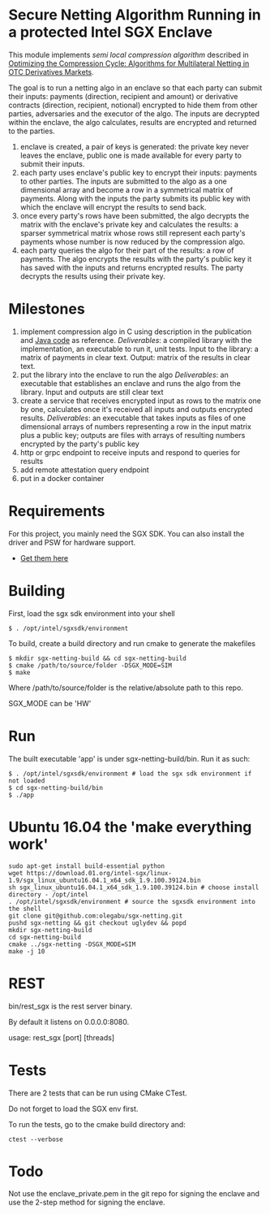 # Secure Netting Algorithm Running in a protected Intel SGX Enclave


This module implements *semi local compression algorithm* described 
in [Optimizing the Compression Cycle: Algorithms for Multilateral Netting in OTC Derivatives Markets](doc/SSRN-id2273802.pdf). 

The goal is to run a netting algo in an enclave so that each party can submit their inputs: 
payments (direction, recipient and amount) or derivative contracts (direction, recipient, notional) encrypted to hide them
from other parties, adversaries and the executor of the algo. The inputs are decrypted within the enclave, the
algo calculates, results are encrypted and returned to the parties.

1. enclave is created, a pair of keys is generated: the private key never leaves the enclave, public one is made 
available for every party to submit their inputs.
1. each party uses enclave's public key to encrypt their inputs: payments to other parties. The inputs are submitted
to the algo as a one dimensional array and become a row in a symmetrical matrix of payments. Along with the inputs the
party submits its public key with which the enclave will encrypt the results to send back.
1. once every party's rows have been submitted, the algo decrypts the matrix with the enclave's private key and 
calculates the results: a sparser symmetrical matrix whose rows still represent each party's payments whose number is
now reduced by the compression algo.
1. each party queries the algo for their part of the results: a row of payments. The algo encrypts the results with the 
party's public key it has saved with the inputs and returns encrypted results. The party decrypts the results using their private key.
 
 # Milestones
 
1. implement compression algo in C using description in the publication and 
[Java code](doc/SemiLocalCompressionAlgorithm.java) as reference. 
*Deliverables*: a compiled library with the implementation, an executable to run it, unit tests. Input to the library: a 
matrix of payments in clear text. Output: matrix of the results in clear text.
1. put the library into the enclave to run the algo
*Deliverables*: an executable that establishes an enclave and runs the algo from the library. Input and outputs are 
still clear text
1. create a service that receives encrypted input as rows to the matrix one by one, calculates once it's received all
   inputs and outputs encrypted results.
*Deliverables*: an executable that takes inputs as files of one dimensional arrays of numbers representing a row in the
 input matrix plus a public key; outputs are files with arrays of resulting numbers encrypted by the party's public key
1. http or grpc endpoint to receive inputs and respond to queries for results
1. add remote attestation query endpoint
1. put in a docker container 

# Requirements
For this project, you mainly need the SGX SDK.
You can also install the driver and PSW for hardware support.
* [Get them here](https://01.org/intel-software-guard-extensions/downloads)

# Building
First, load the sgx sdk environment into your shell
~~~
$ . /opt/intel/sgxsdk/environment
~~~
To build, create a build directory and run cmake to generate the makefiles
~~~
$ mkdir sgx-netting-build && cd sgx-netting-build
$ cmake /path/to/source/folder -DSGX_MODE=SIM
$ make
~~~
Where /path/to/source/folder is the relative/absolute path to this repo.

SGX_MODE can be 'HW'

# Run
The built executable 'app' is under sgx-netting-build/bin. Run it as such:
~~~
$ . /opt/intel/sgxsdk/environment # load the sgx sdk environment if not loaded
$ cd sgx-netting-build/bin
$ ./app
~~~

# Ubuntu 16.04 the 'make everything work'
~~~
sudo apt-get install build-essential python
wget https://download.01.org/intel-sgx/linux-1.9/sgx_linux_ubuntu16.04.1_x64_sdk_1.9.100.39124.bin
sh sgx_linux_ubuntu16.04.1_x64_sdk_1.9.100.39124.bin # choose install directory - /opt/intel
. /opt/intel/sgxsdk/environment # source the sgxsdk environment into the shell
git clone git@github.com:olegabu/sgx-netting.git
pushd sgx-netting && git checkout uglydev && popd
mkdir sgx-netting-build
cd sgx-netting-build
cmake ../sgx-netting -DSGX_MODE=SIM
make -j 10
~~~

# REST

bin/rest_sgx is the rest server binary.

By default it listens on 0.0.0.0:8080.

usage:
rest_sgx [port] [threads]

# Tests

There are 2 tests that can be run using CMake CTest.

Do not forget to load the SGX env first.

To run the tests,  go to the cmake build directory and:
~~~
ctest --verbose
~~~


# Todo
Not use the enclave_private.pem in the git repo for signing the enclave and use the 2-step method for signing the enclave.

